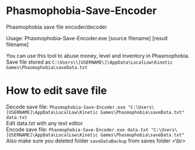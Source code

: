 # Phasmophobia-Save-Encoder
Phasmophobia save file encoder/decoder

Usage: Phasmophobia-Save-Encoder.exe \[source filename\] \[result filename\]

You can use this tool to abuse money, level and inventory in Phasmophobia.
Save file stored as ```C:\Users\\[USERNAME\]\AppData\LocalLow\Kinetic Games\Phasmophobia\saveData.txt```

# How to edit save file
Decode save file: ```Phasmophobia-Save-Encoder.exe "C:\Users\[USERNAME]\AppData\LocalLow\Kinetic Games\Phasmophobia\saveData.txt" data.txt``` <br/>
Edit data.txt with any text editor <br/>
Encode save file: ```Phasmophobia-Save-Encoder.exe data.txt "C:\Users\[USERNAME]\AppData\LocalLow\Kinetic Games\Phasmophobia\saveData.txt"``` <br/>
Also make sure you deleted folder ```saveDataBackup``` from saves folder <\br>
